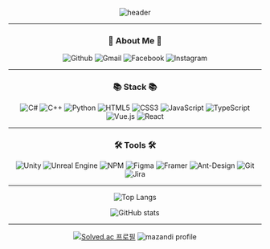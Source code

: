 <div align='center'>
  
![header](https://capsule-render.vercel.app/api?type=rounded&color=000000&text=Jun&fontColor=FFD700&fontSize=70&animation=twinkling)

---

<div align='center'>

### :honeybee: About Me :honeybee:
![Github](https://img.shields.io/badge/GitHub-181717?style=for-the-badge&logo=github&logoColor=white)
![Gmail](https://img.shields.io/badge/Gmail-D14836?style=for-the-badge&logo=gmail&logoColor=white)
![Facebook](https://img.shields.io/badge/Facebook-%231877F2.svg?style=for-the-badge&logo=Facebook&logoColor=white)
![Instagram](https://img.shields.io/badge/Instagram-%23E4405F.svg?style=for-the-badge&logo=Instagram&logoColor=white)

---

### 📚 Stack 📚
![C#](https://img.shields.io/badge/c%23-%23239120.svg?style=for-the-badge&logo=csharp&logoColor=white)
![C++](https://img.shields.io/badge/c++-%2300599C.svg?style=for-the-badge&logo=c%2B%2B&logoColor=white)
![Python](https://img.shields.io/badge/python-3670A0?style=for-the-badge&logo=python&logoColor=ffdd54)
![HTML5](https://img.shields.io/badge/html5-%23E34F26.svg?style=for-the-badge&logo=html5&logoColor=white)
![CSS3](https://img.shields.io/badge/css3-663399.svg?style=for-the-badge&logo=css&logoColor=white)
![JavaScript](https://img.shields.io/badge/javascript-%23323330.svg?style=for-the-badge&logo=javascript&logoColor=%23F7DF1E)
![TypeScript](https://img.shields.io/badge/typescript-3178C6.svg?style=for-the-badge&logo=typescript&logoColor=white)
![Vue.js](https://img.shields.io/badge/vuejs-%2335495e.svg?style=for-the-badge&logo=vuedotjs&logoColor=%234FC08D)
![React](https://img.shields.io/badge/react-%2320232a.svg?style=for-the-badge&logo=react&logoColor=%2361DAFB)

---

### 🛠️ Tools 🛠️
![Unity](https://img.shields.io/badge/unity-%23000000.svg?style=for-the-badge&logo=unity&logoColor=white)
![Unreal Engine](https://img.shields.io/badge/unrealengine-%23313131.svg?style=for-the-badge&logo=unrealengine&logoColor=white)
![NPM](https://img.shields.io/badge/NPM-%23CB3837.svg?style=for-the-badge&logo=npm&logoColor=white)
![Figma](https://img.shields.io/badge/figma-%23F24E1E.svg?style=for-the-badge&logo=figma&logoColor=white)
![Framer](https://img.shields.io/badge/Framer-black?style=for-the-badge&logo=framer&logoColor=blue)
![Ant-Design](https://img.shields.io/badge/-AntDesign-%230170FE?style=for-the-badge&logo=ant-design&logoColor=white)
![Git](https://img.shields.io/badge/git-%23F05033.svg?style=for-the-badge&logo=git&logoColor=white)
![Jira](https://img.shields.io/badge/jira-0052CC.svg?style=for-the-badge&logo=jira&logoColor=white)

---

<div>

  ![Top Langs](https://github-readme-stats.vercel.app/api/top-langs/?username=Hwangprogram&layout=compact&theme=onedark)
  
</div>

![GitHub stats](https://github-readme-stats.vercel.app/api?username=Hwangprogram&show_icons=true&theme=onedark)   


---

<div align = 'center'>
  
[![Solved.ac 프로필](http://mazassumnida.wtf/api/generate_badge?boj=dmg05135)](https://solved.ac/{handle}) 
![mazandi profile](http://mazandi.herokuapp.com/api?handle=dmg05135&theme=dark)

</div>
